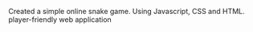 Created a simple online snake game. Using Javascript, CSS and HTML. player-friendly web application 
